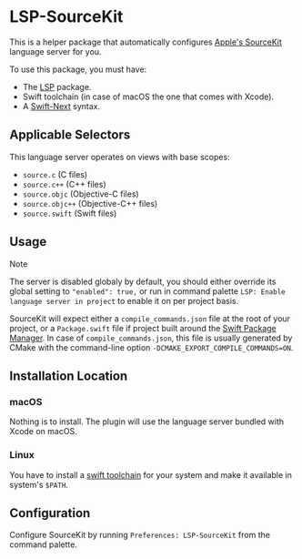 # LSP-SourceKit

This is a helper package that automatically configures [Apple's SourceKit](https://github.com/apple/sourcekit-lsp) language server for you.

To use this package, you must have:

- The [LSP](https://packagecontrol.io/packages/LSP) package.
- Swift toolchain (in case of macOS the one that comes with Xcode).
- A [Swift-Next](https://github.com/Swift-Next/Swift-Next) syntax.

## Applicable Selectors

This language server operates on views with base scopes:

- `source.c` (C files)
- `source.c++` (C++ files)
- `source.objc` (Objective-C files)
- `source.objc++` (Objective-C++ files)
- `source.swift` (Swift files)

## Usage

> [!NOTE]
> The server is disabled globaly by default, you should either override its global setting to `"enabled": true,` or run in command palette `LSP: Enable language server in project` to enable it on per project basis.

SourceKit will expect either a `compile_commands.json` file at the root of your project, or a `Package.swift` file if project built around the [Swift Package Manager](https://swift.org/getting-started/#using-the-package-manager).
In case of `compile_commands.json`, this file is usually generated by CMake with the command-line option `-DCMAKE_EXPORT_COMPILE_COMMANDS=ON`.

## Installation Location

### macOS

Nothing is to install. The plugin will use the language server bundled with Xcode on macOS.

### Linux

You have to install a [swift toolchain](https://www.swift.org/install/) for your system and make it available in system's `$PATH`.

## Configuration

Configure SourceKit by running `Preferences: LSP-SourceKit` from the command palette.
